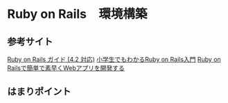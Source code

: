 Ruby on Rails　環境構築
======================

参考サイト
------
[Ruby on Rails ガイド (4.2 対応)](http://railsguides.jp/ "")
[小学生でもわかるRuby on Rails入門](http://openbook4.me/projects/92/sections/488 "")
[Ruby on Railsで簡単で素早くWebアプリを開発する](http://www.opentone.co.jp/news/release/article03/article0302.html "")


はまりポイント
------
